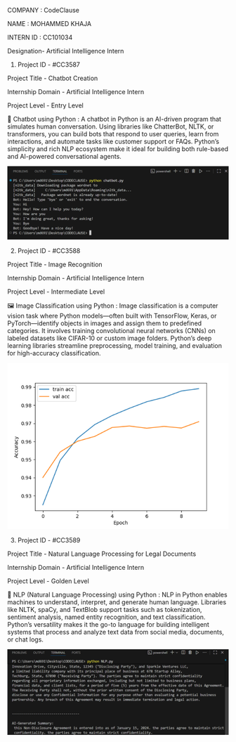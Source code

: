 COMPANY : CodeClause

NAME : MOHAMMED KHAJA

INTERN ID : CC101034

Designation- Artificial Intelligence Intern


1. Project ID - #CC3587

Project Title - Chatbot Creation

Internship Domain - Artificial Intelligence Intern

Project Level - Entry Level

🤖 Chatbot using Python :
A chatbot in Python is an AI-driven program that simulates human conversation. Using libraries like ChatterBot, NLTK, or transformers, you can build bots that respond to user queries, learn from interactions, and automate tasks like customer support or FAQs. Python’s simplicity and rich NLP ecosystem make it ideal for building both rule-based and AI-powered conversational agents.

![image alt](https://github.com/MOHAMMED-KHAJA-045/CodeClause-/blob/0a0f180a0907178a08d6cfec0a4cd20702ff3df6/chatbot.png)

2. Project ID - #CC3588

Project Title - Image Recognition

Internship Domain - Artificial Intelligence Intern

Project Level - Intermediate Level

🖼️ Image Classification using Python :
Image classification is a computer vision task where Python models—often built with TensorFlow, Keras, or PyTorch—identify objects in images and assign them to predefined categories. It involves training convolutional neural networks (CNNs) on labeled datasets like CIFAR-10 or custom image folders. Python’s deep learning libraries streamline preprocessing, model training, and evaluation for high-accuracy classification.

![image alt](https://github.com/MOHAMMED-KHAJA-045/CodeClause-/blob/0a0f180a0907178a08d6cfec0a4cd20702ff3df6/IMAGECLASSIFICATION.png)

3. Project ID - #CC3589

Project Title - Natural Language Processing for Legal Documents

Internship Domain - Artificial Intelligence Intern

Project Level - Golden Level

🧠 NLP (Natural Language Processing) using Python :
NLP in Python enables machines to understand, interpret, and generate human language. Libraries like NLTK, spaCy, and TextBlob support tasks such as tokenization, sentiment analysis, named entity recognition, and text classification. Python’s versatility makes it the go-to language for building intelligent systems that process and analyze text data from social media, documents, or chat logs.

![image alt](https://github.com/MOHAMMED-KHAJA-045/CodeClause-/blob/0a0f180a0907178a08d6cfec0a4cd20702ff3df6/NLP.png)

